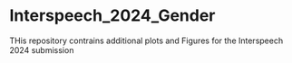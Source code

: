 # Interspeech_2024_Gender
THis repository contrains additional plots and Figures for the Interspeech 2024 submission 
